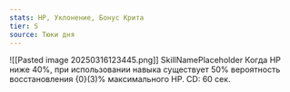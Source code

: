 ```yaml
---
stats: HP, Уклонение, Бонус Крита
tier: S
source: Тюки дня
---
```

![[Pasted image 20250316123445.png]]
SkillNamePlaceholder
Когда HP ниже 40%, при использовании навыка существует 50% вероятность восстановления {0}(3)% максимального HP. CD: 60 сек.
